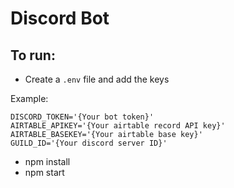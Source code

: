 # Discord Bot

## To run:

- Create a ``.env`` file and add the keys

Example:

```
DISCORD_TOKEN='{Your bot token}'
AIRTABLE_APIKEY='{Your airtable record API key}'
AIRTABLE_BASEKEY='{Your airtable base key}'
GUILD_ID='{Your discord server ID}'
```

- npm install
- npm start


